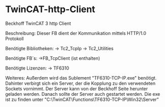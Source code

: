 # TwinCAT-http-Client

Beckhoff TwinCAT 3 http Client

Beschreibung:
Dieser FB dient der Kommunikation mittels HTTP/1.0 Protokoll 

Benötigte Bibliotheken:
	-> Tc2_TcpIp
	-> Tc2_Utilities
	
Benötigte FB´s:
	->FB_TcpClient (ist enthalten)
	
Benötigte Lizenzen:
	-> TF6310

Weiteres:
Außerdem wird das Sublement "TF6310-TCP-IP.exe" benötigt.
Dahinter verbirgt sich ein Server, der die Kopplung zu den verwendeten Sockets vornimmt.
Der Server kann von der Beckhoff Seite herunter geladen werden.
Danach sollte der Server auch gestartet werden. Die exe ist zu finden unter "C:\TwinCAT\Functions\TF6310-TCP-IP\Win32\Server"
